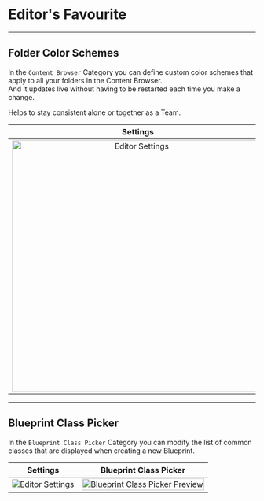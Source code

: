 # Editor's Favourite

<hr>  

## Folder Color Schemes  
In the ``Content Browser`` Category you can define custom color schemes that apply to all your folders in the Content Browser.  
And it updates live without having to be restarted each time you make a change.

Helps to stay consistent alone or together as a Team.

Settings             |  Content Browser
:-------------------------:|:-------------------------:
<img src="https://github.com/user-attachments/assets/05996c8e-cf65-461b-85b5-5ef39dbe734d" width="512px" alt="Editor Settings"/> | <img src="https://github.com/user-attachments/assets/74819f4e-4f3b-4ee8-a9b1-ab557f75a518" width="512px" alt="Content Browser Preview"/>



<hr>  

## Blueprint Class Picker  
In the ``Blueprint Class Picker`` Category you can modify the list of common classes that are displayed when creating a new Blueprint.

Settings             |  Blueprint Class Picker
:-------------------------:|:-------------------------:
<img src="https://github.com/user-attachments/assets/47bd8ef8-3cd4-4543-8291-fee5bcfad481" with="100%" alt="Editor Settings"> | <img src="https://github.com/user-attachments/assets/7815a88f-2f07-4e63-872c-6abc26f09c94" width="100%" alt="Blueprint Class Picker Preview"/>
